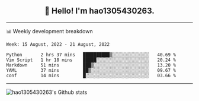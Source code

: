 <h2 align="center">👋 Hello! I'm hao1305430263.</h2>


---- 
📊 Weekly development breakdown

<!--START_SECTION:waka-->
```text
Week: 15 August, 2022 - 21 August, 2022

Python       2 hrs 37 mins   ██████████▒░░░░░░░░░░░░░░   40.69 % 
Vim Script   1 hr 18 mins    █████░░░░░░░░░░░░░░░░░░░░   20.24 % 
Markdown     51 mins         ███▒░░░░░░░░░░░░░░░░░░░░░   13.20 % 
YAML         37 mins         ██▒░░░░░░░░░░░░░░░░░░░░░░   09.67 % 
conf         14 mins         █░░░░░░░░░░░░░░░░░░░░░░░░   03.66 % 
```
<!--END_SECTION:waka-->
----
![hao1305430263's Github stats](https://github-readme-stats.vercel.app/api?username=hao1305430263&show_icons=true)


<!--
**hao1305430263/hao1305430263** is a ✨ _special_ ✨ repository because its `README.md` (this file) appears on your GitHub profile.

Here are some ideas to get you started:

- 🔭 I’m currently working on ...
- 🌱 I’m currently learning ...
- 👯 I’m looking to collaborate on ...
- 🤔 I’m looking for help with ...
- 💬 Ask me about ...
- 📫 How to reach me: ...
- 😄 Pronouns: ...
- ⚡ Fun fact: ...
-->
